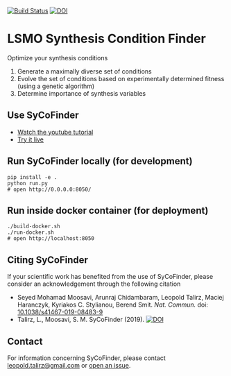 [![Build Status](https://travis-ci.org/ltalirz/sycofinder.svg?branch=master)](https://travis-ci.org/ltalirz/sycofinder)
[![DOI](https://zenodo.org/badge/139702936.svg)](https://zenodo.org/badge/latestdoi/139702936)

# LSMO Synthesis Condition Finder

Optimize your synthesis conditions

 1. Generate a maximally diverse set of conditions
 1. Evolve the set of conditions based on experimentally determined fitness (using a genetic algorithm)
 1. Determine importance of synthesis variables

## Use SyCoFinder

 * [Watch the youtube tutorial](https://youtu.be/i8i4HmEEw4Y)
 * [Try it live](https://www.materialscloud.org/work/tools/sycofinder)

## Run SyCoFinder locally (for development)

```
pip install -e .
python run.py
# open http://0.0.0.0:8050/
```

## Run inside docker container (for deployment)

```
./build-docker.sh
./run-docker.sh
# open http://localhost:8050
```

## Citing SyCoFinder

If your scientific work has benefited from the use of SyCoFinder,
please consider an acknowledgement through the following citation

 * Seyed Mohamad Moosavi, Arunraj Chidambaram, Leopold Talirz, Maciej Haranczyk, Kyriakos C. Stylianou, Berend Smit. _Nat. Commun._ doi: [10.1038/s41467-019-08483-9](https://dx.doi.org/10.1038/s41467-019-08483-9)
 * Talirz, L., Moosavi, S. M.  SyCoFinder (2019). [![DOI](https://zenodo.org/badge/139702936.svg)](https://zenodo.org/badge/latestdoi/139702936)

## Contact

For information concerning SyCoFinder, please contact
[leopold.talirz@gmail.com](mailto:leopold.talirz@gmail.com)
or [open an issue](https://github.com/ltalirz/sycofinder/issues/new).
